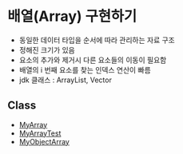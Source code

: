 # 배열(Array) 구현하기

- 동일한 데이터 타입을 순서에 따라 관리하는 자료 구조
- 정해진 크기가 있음
- 요소의 추가와 제거시 다른 요소들의 이동이 필요함
- 배열의 i 번째 요소를 찾는 인덱스 연산이 빠름
- jdk 클래스 : ArrayList, Vector

## Class

- [MyArray](./MyArray.java)
- [MyArrayTest](./MyArrayTest.java)
- [MyObjectArray](./MyObjectArray.java)